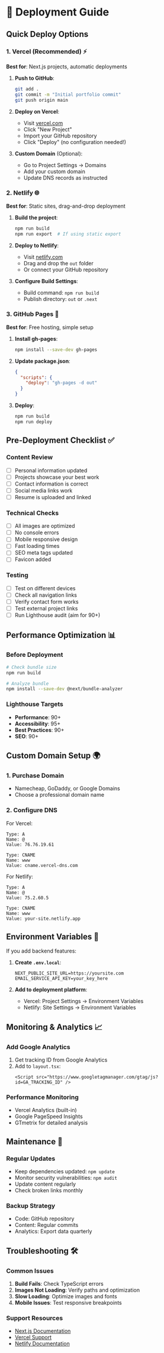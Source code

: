 # 🚀 Deployment Guide

## Quick Deploy Options

### 1. Vercel (Recommended) ⚡
**Best for**: Next.js projects, automatic deployments

1. **Push to GitHub**:
   ```bash
   git add .
   git commit -m "Initial portfolio commit"
   git push origin main
   ```

2. **Deploy on Vercel**:
   - Visit [vercel.com](https://vercel.com)
   - Click "New Project"
   - Import your GitHub repository
   - Click "Deploy" (no configuration needed!)

3. **Custom Domain** (Optional):
   - Go to Project Settings → Domains
   - Add your custom domain
   - Update DNS records as instructed

### 2. Netlify 🌐
**Best for**: Static sites, drag-and-drop deployment

1. **Build the project**:
   ```bash
   npm run build
   npm run export  # If using static export
   ```

2. **Deploy to Netlify**:
   - Visit [netlify.com](https://netlify.com)
   - Drag and drop the `out` folder
   - Or connect your GitHub repository

3. **Configure Build Settings**:
   - Build command: `npm run build`
   - Publish directory: `out` or `.next`

### 3. GitHub Pages 📄
**Best for**: Free hosting, simple setup

1. **Install gh-pages**:
   ```bash
   npm install --save-dev gh-pages
   ```

2. **Update package.json**:
   ```json
   {
     "scripts": {
       "deploy": "gh-pages -d out"
     }
   }
   ```

3. **Deploy**:
   ```bash
   npm run build
   npm run deploy
   ```

## Pre-Deployment Checklist ✅

### Content Review
- [ ] Personal information updated
- [ ] Projects showcase your best work
- [ ] Contact information is correct
- [ ] Social media links work
- [ ] Resume is uploaded and linked

### Technical Checks
- [ ] All images are optimized
- [ ] No console errors
- [ ] Mobile responsive design
- [ ] Fast loading times
- [ ] SEO meta tags updated
- [ ] Favicon added

### Testing
- [ ] Test on different devices
- [ ] Check all navigation links
- [ ] Verify contact form works
- [ ] Test external project links
- [ ] Run Lighthouse audit (aim for 90+)

## Performance Optimization 📊

### Before Deployment
```bash
# Check bundle size
npm run build

# Analyze bundle
npm install --save-dev @next/bundle-analyzer
```

### Lighthouse Targets
- **Performance**: 90+
- **Accessibility**: 95+
- **Best Practices**: 90+
- **SEO**: 90+

## Custom Domain Setup 🌍

### 1. Purchase Domain
- Namecheap, GoDaddy, or Google Domains
- Choose a professional domain name

### 2. Configure DNS
For Vercel:
```
Type: A
Name: @
Value: 76.76.19.61

Type: CNAME  
Name: www
Value: cname.vercel-dns.com
```

For Netlify:
```
Type: A
Name: @
Value: 75.2.60.5

Type: CNAME
Name: www  
Value: your-site.netlify.app
```

## Environment Variables 🔐

If you add backend features:

1. **Create `.env.local`**:
   ```env
   NEXT_PUBLIC_SITE_URL=https://yoursite.com
   EMAIL_SERVICE_API_KEY=your_key_here
   ```

2. **Add to deployment platform**:
   - Vercel: Project Settings → Environment Variables
   - Netlify: Site Settings → Environment Variables

## Monitoring & Analytics 📈

### Add Google Analytics
1. Get tracking ID from Google Analytics
2. Add to `layout.tsx`:
   ```tsx
   <Script src="https://www.googletagmanager.com/gtag/js?id=GA_TRACKING_ID" />
   ```

### Performance Monitoring
- Vercel Analytics (built-in)
- Google PageSpeed Insights
- GTmetrix for detailed analysis

## Maintenance 🔧

### Regular Updates
- Keep dependencies updated: `npm update`
- Monitor security vulnerabilities: `npm audit`
- Update content regularly
- Check broken links monthly

### Backup Strategy
- Code: GitHub repository
- Content: Regular commits
- Analytics: Export data quarterly

## Troubleshooting 🛠️

### Common Issues
1. **Build Fails**: Check TypeScript errors
2. **Images Not Loading**: Verify paths and optimization
3. **Slow Loading**: Optimize images and fonts
4. **Mobile Issues**: Test responsive breakpoints

### Support Resources
- [Next.js Documentation](https://nextjs.org/docs)
- [Vercel Support](https://vercel.com/support)
- [Netlify Documentation](https://docs.netlify.com)
